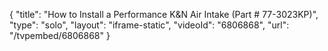 {
    "title": "How to Install a Performance K&N Air Intake (Part # 77-3023KP)",
    "type": "solo",
    "layout": "iframe-static",
    "videoId": "6806868",
    "url": "\/tvpembed\/6806868"
}